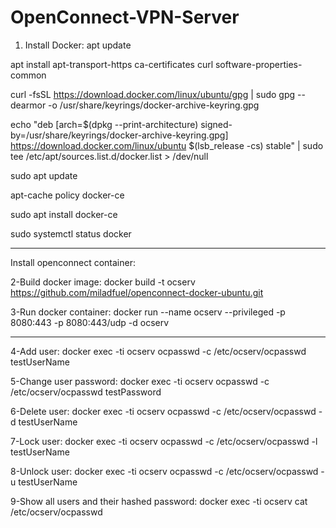 # OpenConnect-VPN-Server

1) Install Docker:
apt update

apt install apt-transport-https ca-certificates curl software-properties-common

curl -fsSL https://download.docker.com/linux/ubuntu/gpg | sudo gpg --dearmor -o /usr/share/keyrings/docker-archive-keyring.gpg

echo "deb [arch=$(dpkg --print-architecture) signed-by=/usr/share/keyrings/docker-archive-keyring.gpg] https://download.docker.com/linux/ubuntu $(lsb_release -cs) stable" | sudo tee /etc/apt/sources.list.d/docker.list > /dev/null

sudo apt update

apt-cache policy docker-ce

sudo apt install docker-ce

sudo systemctl status docker


-----------------------
Install openconnect container:

2-Build docker image:
docker build -t ocserv https://github.com/miladfuel/openconnect-docker-ubuntu.git

3-Run docker container:
docker run --name ocserv --privileged -p 8080:443 -p 8080:443/udp -d ocserv

--------------
4-Add user:
docker exec -ti ocserv ocpasswd -c /etc/ocserv/ocpasswd testUserName

5-Change user password:
docker exec -ti ocserv ocpasswd -c /etc/ocserv/ocpasswd testPassword

6-Delete user:
docker exec -ti ocserv ocpasswd -c /etc/ocserv/ocpasswd -d testUserName

7-Lock user:
docker exec -ti ocserv ocpasswd -c /etc/ocserv/ocpasswd -l testUserName

8-Unlock user:
docker exec -ti ocserv ocpasswd -c /etc/ocserv/ocpasswd -u testUserName

9-Show all users and their hashed password:
docker exec -ti ocserv cat /etc/ocserv/ocpasswd
